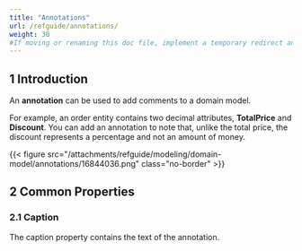 ```yaml
---
title: "Annotations"
url: /refguide/annotations/
weight: 30
#If moving or renaming this doc file, implement a temporary redirect and let the respective team know they should update the URL in the product. See Mapping to Products for more details.
---
```


## 1 Introduction

An **annotation** can be used to add comments to a domain model.

For example, an order entity contains two decimal attributes, **TotalPrice** and **Discount**. You can add an annotation to note that, unlike the total price, the discount represents a percentage and not an amount of money.

{{< figure src="/attachments/refguide/modeling/domain-model/annotations/16844036.png" class="no-border" >}}

## 2 Common Properties

### 2.1 Caption

The caption property contains the text of the annotation.
